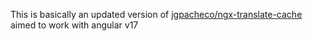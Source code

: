 This is basically an updated version of [jgpacheco/ngx-translate-cache](https://github.com/jgpacheco/ngx-translate-cache) aimed to work with angular v17